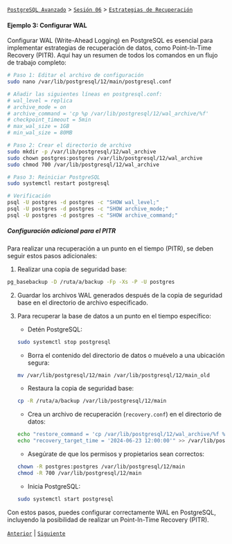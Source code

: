 [`PostgreSQL Avanzado`](../../../README.md) > [`Sesión 06`](../../README.md) > [`Estrategias de Recuperación`](../README.md)

#### Ejemplo 3: Configurar WAL


Configurar WAL (Write-Ahead Logging) en PostgreSQL es esencial para implementar estrategias de recuperación de datos, como Point-In-Time Recovery (PITR). Aquí hay un resumen de todos los comandos en un flujo de trabajo completo:

```sh
# Paso 1: Editar el archivo de configuración
sudo nano /var/lib/postgresql/12/main/postgresql.conf

# Añadir las siguientes líneas en postgresql.conf:
# wal_level = replica
# archive_mode = on
# archive_command = 'cp %p /var/lib/postgresql/12/wal_archive/%f'
# checkpoint_timeout = 5min
# max_wal_size = 1GB
# min_wal_size = 80MB

# Paso 2: Crear el directorio de archivo
sudo mkdir -p /var/lib/postgresql/12/wal_archive
sudo chown postgres:postgres /var/lib/postgresql/12/wal_archive
sudo chmod 700 /var/lib/postgresql/12/wal_archive

# Paso 3: Reiniciar PostgreSQL
sudo systemctl restart postgresql

# Verificación
psql -U postgres -d postgres -c "SHOW wal_level;"
psql -U postgres -d postgres -c "SHOW archive_mode;"
psql -U postgres -d postgres -c "SHOW archive_command;"
```

##### Configuración adicional para el PITR

Para realizar una recuperación a un punto en el tiempo (PITR), se deben seguir estos pasos adicionales:

1. Realizar una copia de seguridad base:

```sh
pg_basebackup -D /ruta/a/backup -Fp -Xs -P -U postgres
```

2. Guardar los archivos WAL generados después de la copia de seguridad base en el directorio de archivo especificado.

3. Para recuperar la base de datos a un punto en el tiempo específico:

    - Detén PostgreSQL:

    ```sh
    sudo systemctl stop postgresql
    ```

    - Borra el contenido del directorio de datos o muévelo a una ubicación segura:

    ```sh
    mv /var/lib/postgresql/12/main /var/lib/postgresql/12/main_old
    ```

    - Restaura la copia de seguridad base:

    ```sh
    cp -R /ruta/a/backup /var/lib/postgresql/12/main
    ```

    - Crea un archivo de recuperación (`recovery.conf`) en el directorio de datos:

    ```sh
    echo "restore_command = 'cp /var/lib/postgresql/12/wal_archive/%f %p'" > /var/lib/postgresql/12/main/recovery.conf
    echo "recovery_target_time = '2024-06-23 12:00:00'" >> /var/lib/postgresql/12/main/recovery.conf
    ```

    - Asegúrate de que los permisos y propietarios sean correctos:

    ```sh
    chown -R postgres:postgres /var/lib/postgresql/12/main
    chmod -R 700 /var/lib/postgresql/12/main
    ```

    - Inicia PostgreSQL:

    ```sh
    sudo systemctl start postgresql
    ```

Con estos pasos, puedes configurar correctamente WAL en PostgreSQL, incluyendo la posibilidad de realizar un Point-In-Time Recovery (PITR).

[`Anterior`](../../tema04/README.md) | [`Siguiente`](../../tema05/README.md)
